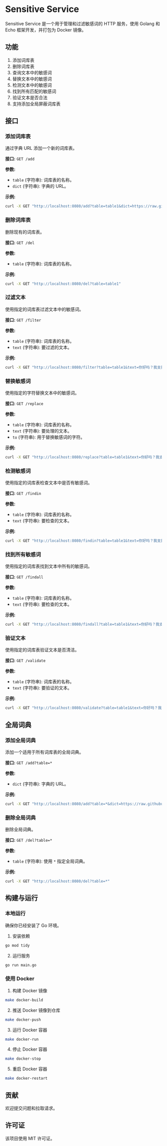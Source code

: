 
# Sensitive Service

Sensitive Service 是一个用于管理和过滤敏感词的 HTTP 服务，使用 Golang 和 Echo 框架开发，并打包为 Docker 镜像。

## 功能

1. 添加词库表
2. 删除词库表
3. 查询文本中的敏感词
4. 替换文本中的敏感词
5. 检测文本中的敏感词
6. 找到所有匹配的敏感词
7. 验证文本是否合法
8. 支持添加全局屏蔽词库表

## 接口

### 添加词库表

通过字典 URL 添加一个新的词库表。

**接口:** `GET /add`

**参数:**
- `table` (字符串): 词库表的名称。
- `dict` (字符串): 字典的 URL。

**示例:**

```bash
curl -X GET "http://localhost:8080/add?table=table1&dict=https://raw.githubusercontent.com/mylukin/sensitive/master/dict/dict.txt"
```

### 删除词库表

删除现有的词库表。

**接口:** `GET /del`

**参数:**
- `table` (字符串): 词库表的名称。

**示例:**

```bash
curl -X GET "http://localhost:8080/del?table=table1"
```

### 过滤文本

使用指定的词库表过滤文本中的敏感词。

**接口:** `GET /filter`

**参数:**
- `table` (字符串): 词库表的名称。
- `text` (字符串): 要过滤的文本。

**示例:**

```bash
curl -X GET "http://localhost:8080/filter?table=table1&text=你好吗？我支持习大大，他的名字叫做习近平"
```

### 替换敏感词

使用指定的字符替换文本中的敏感词。

**接口:** `GET /replace`

**参数:**
- `table` (字符串): 词库表的名称。
- `text` (字符串): 要处理的文本。
- `to` (字符串): 用于替换敏感词的字符。

**示例:**

```bash
curl -X GET "http://localhost:8080/replace?table=table1&text=你好吗？我支持习大大，他的名字叫做习近平&to=*"
```

### 检测敏感词

使用指定的词库表检查文本中是否有敏感词。

**接口:** `GET /findin`

**参数:**
- `table` (字符串): 词库表的名称。
- `text` (字符串): 要检查的文本。

**示例:**

```bash
curl -X GET "http://localhost:8080/findin?table=table1&text=你好吗？我支持习大大，他的名字叫做习近平"
```

### 找到所有敏感词

使用指定的词库表找到文本中所有的敏感词。

**接口:** `GET /findall`

**参数:**
- `table` (字符串): 词库表的名称。
- `text` (字符串): 要检查的文本。

**示例:**

```bash
curl -X GET "http://localhost:8080/findall?table=table1&text=你好吗？我支持习大大，他的名字叫做习近平"
```

### 验证文本

使用指定的词库表验证文本是否清洁。

**接口:** `GET /validate`

**参数:**
- `table` (字符串): 词库表的名称。
- `text` (字符串): 要验证的文本。

**示例:**

```bash
curl -X GET "http://localhost:8080/validate?table=table1&text=你好吗？我支持习大大，他的名字叫做习近平"
```

## 全局词典

### 添加全局词典

添加一个适用于所有词库表的全局词典。

**接口:** `GET /add?table=*`

**参数:**
- `dict` (字符串): 字典的 URL。

**示例:**

```bash
curl -X GET "http://localhost:8080/add?table=*&dict=https://raw.githubusercontent.com/mylukin/sensitive/master/dict/dict.txt"
```

### 删除全局词典

删除全局词典。

**接口:** `GET /del?table=*`

**参数:**
- `table` (字符串): 使用 `*` 指定全局词典。

**示例:**

```bash
curl -X GET "http://localhost:8080/del?table=*"
```

## 构建与运行

### 本地运行

确保你已经安装了 Go 环境。

1. 安装依赖

```bash
go mod tidy
```

2. 运行服务

```bash
go run main.go
```

### 使用 Docker

1. 构建 Docker 镜像

```bash
make docker-build
```

2. 推送 Docker 镜像到仓库

```bash
make docker-push
```

3. 运行 Docker 容器

```bash
make docker-run
```

4. 停止 Docker 容器

```bash
make docker-stop
```

5. 重启 Docker 容器

```bash
make docker-restart
```

## 贡献

欢迎提交问题和拉取请求。

## 许可证

该项目使用 MIT 许可证。